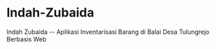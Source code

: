 # Indah-Zubaida
Indah Zubaida  -- Aplikasi Inventarisasi Barang di Balai Desa Tulungrejo Berbasis Web
